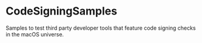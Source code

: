 # CodeSigningSamples
Samples to test third party developer tools that feature code signing checks in the macOS universe.
